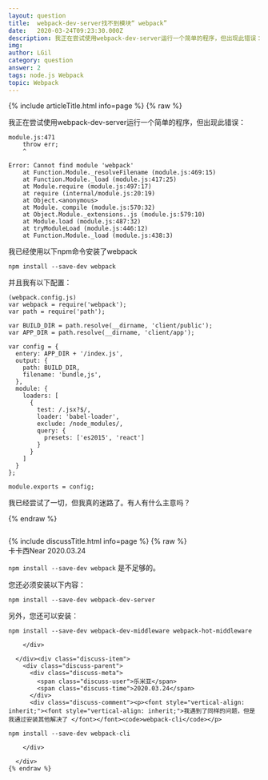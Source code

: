 ```yaml
---
layout: question
title:  webpack-dev-server找不到模块“ webpack”
date:   2020-03-24T09:23:30.000Z
description: 我正在尝试使用webpack-dev-server运行一个简单的程序，但出现此错误：module.js 471    throw err;    ...
img: 
author: LGil
category: question
answer: 2
tags: node.js Webpack
topic: Webpack
---
```

<div class="article-root">
  <div class="article">
    {% include articleTitle.html info=page %}
    {% raw %}
    <div class="article-content"><p><font style="vertical-align: inherit;"><font style="vertical-align: inherit;">我正在尝试使用webpack-dev-server运行一个简单的程序，但出现此错误：</font></font></p>

<pre><code>module.js:471<font></font>
    throw err;<font></font>
    ^<font></font>
<font></font>
Error: Cannot find module 'webpack'<font></font>
    at Function.Module._resolveFilename (module.js:469:15)<font></font>
    at Function.Module._load (module.js:417:25)<font></font>
    at Module.require (module.js:497:17)<font></font>
    at require (internal/module.js:20:19)<font></font>
    at Object.&lt;anonymous&gt; <font></font>
    at Module._compile (module.js:570:32)<font></font>
    at Object.Module._extensions..js (module.js:579:10)<font></font>
    at Module.load (module.js:487:32)<font></font>
    at tryModuleLoad (module.js:446:12)<font></font>
    at Function.Module._load (module.js:438:3)<font></font>
</code></pre>

<p><font style="vertical-align: inherit;"><font style="vertical-align: inherit;">我已经使用以下npm命令安装了webpack</font></font></p>

<pre><code>npm install --save-dev webpack
</code></pre>

<p><font style="vertical-align: inherit;"><font style="vertical-align: inherit;">并且我有以下配置：</font></font></p>

<pre><code>(webpack.config.js)<font></font>
var webpack = require('webpack');<font></font>
var path = require('path');<font></font>
<font></font>
var BUILD_DIR = path.resolve(__dirname, 'client/public');<font></font>
var APP_DIR = path.resolve(__dirname, 'client/app');<font></font>
<font></font>
var config = {<font></font>
  entery: APP_DIR + '/index.js',<font></font>
  output: {<font></font>
    path: BUILD_DIR,<font></font>
    filename: 'bundle,js',<font></font>
  },<font></font>
  module: {<font></font>
    loaders: [<font></font>
      {<font></font>
        test: /.jsx?$/,<font></font>
        loader: 'babel-loader',<font></font>
        exclude: /node_modules/,<font></font>
        query: {<font></font>
          presets: ['es2015', 'react']<font></font>
        }<font></font>
      }<font></font>
    ]<font></font>
  }<font></font>
};<font></font>
<font></font>
module.exports = config;<font></font>
</code></pre>

<p><font style="vertical-align: inherit;"><font style="vertical-align: inherit;">我已经尝试了一切，但我真的迷路了。</font><font style="vertical-align: inherit;">有人有什么主意吗？</font></font></p></div>
    {% endraw %}
  </div>
  <p style="height: 0;width:0;overflow: hidden;"> 第3552篇《webpack-dev-server找不到模块“ webpack”》来自Winter(https://github.com/aiyld/aiyld.github.io)的站点</p>
  <div class="discuss-wrapper">
    {% include discussTitle.html info=page %}
    {% raw %}
    <div class="discuss-item">
        <div class="discuss-parent">
          <div class="discuss-meta">
            <span class="discuss-user">卡卡西Near</span>
            <span class="discuss-time">2020.03.24</span>
          </div>
          <div class="discuss-comment"><p><code>npm install --save-dev webpack</code><font style="vertical-align: inherit;"><font style="vertical-align: inherit;"> 是不足够的。</font></font></p>

<p><font style="vertical-align: inherit;"><font style="vertical-align: inherit;">您还必须安装以下内容： </font></font></p>

<pre><code>npm install --save-dev webpack-dev-server 
</code></pre>

<p><font style="vertical-align: inherit;"><font style="vertical-align: inherit;">另外，您还可以安装： </font></font></p>

<pre><code>npm install --save-dev webpack-dev-middleware webpack-hot-middleware
</code></pre></div>
        </div>
        
      </div><div class="discuss-item">
        <div class="discuss-parent">
          <div class="discuss-meta">
            <span class="discuss-user">乐米亚</span>
            <span class="discuss-time">2020.03.24</span>
          </div>
          <div class="discuss-comment"><p><font style="vertical-align: inherit;"><font style="vertical-align: inherit;">我遇到了同样的问题，但是我通过安装其他解决了 </font></font><code>webpack-cli</code></p>

<pre><code>npm install --save-dev webpack-cli
</code></pre></div>
        </div>
        
      </div>
    {% endraw %}
  </div>
<div>
